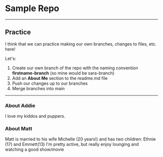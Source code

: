 # Sample Repo

---
## Practice
I think that we can practice making our own branches, changes to files, etc. here! 

Let's:
1. Create our own branch of the repo with the naming convention **firstname-branch** (so mine would be sara-branch)
2. Add an **About Me** section to the readme.md file
3. Push our changes up to our branches
4. Merge branches into main

---
### About Addie
I love my kiddos and puppers. 

### About Matt
Matt is married to his wife Michelle (20 years!) and has two children: Ethnie (17) and Emmett(13)
I'm pretty active, but really enjoy lounging and watching a good show/movie

